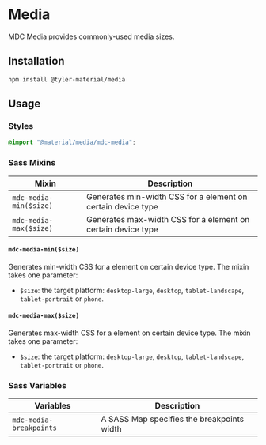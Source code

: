 <!--docs:
title: "Media"
layout: detail
section: components
excerpt: "Provides commonly-used media sizes."
iconId: phone
path: /catalog/media/
-->

# Media

MDC Media provides commonly-used media sizes.

## Installation

```
npm install @tyler-material/media
```

## Usage

### Styles

```scss
@import "@material/media/mdc-media";
```

### Sass Mixins

Mixin | Description
--- | ---
`mdc-media-min($size)` | Generates min-width CSS for a element on certain device type
`mdc-media-max($size)` | Generates max-width CSS for a element on certain device type


#### `mdc-media-min($size)`

Generates min-width CSS for a element on certain device type. The mixin takes one parameter:

- `$size`: the target platform: `desktop-large`, `desktop`, `tablet-landscape`, `tablet-portrait` or `phone`.

#### `mdc-media-max($size)`

Generates max-width CSS for a element on certain device type. The mixin takes one parameter:

- `$size`: the target platform: `desktop-large`, `desktop`, `tablet-landscape`, `tablet-portrait` or `phone`.

### Sass Variables

Variables | Description
--- | ---
`mdc-media-breakpoints` | A SASS Map specifies the breakpoints width

